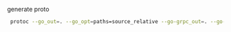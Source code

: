 generate proto 
```bash
 protoc --go_out=. --go_opt=paths=source_relative --go-grpc_out=. --go-grpc_opt=paths=source_relative proto/helloworld.proto
```